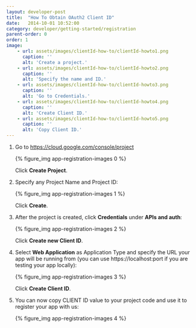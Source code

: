```yaml
---
layout: developer-post
title:  "How To Obtain OAuth2 Client ID"
date:   2014-10-01 10:52:00
category: developer/getting-started/registration
parent-order: 0
order: 1
image:
    - url: assets/images/clientId-how-to/clientId-howto1.png
      caption: ''
      alt: 'Create a project.'
    - url: assets/images/clientId-how-to/clientId-howto2.png
      caption: ''
      alt: 'Specify the name and ID.'
    - url: assets/images/clientId-how-to/clientId-howto3.png
      caption: ''
      alt: 'Go to Credentials.'
    - url: assets/images/clientId-how-to/clientId-howto4.png
      caption: ''
      alt: 'Create Client ID.'
    - url: assets/images/clientId-how-to/clientId-howto5.png
      caption: ''
      alt: 'Copy Client ID.'
---
```


1. Go to https://cloud.google.com/console/project

    {% figure_img app-registration-images 0 %}

    Click **Create Project**.

2. Specify any Project Name and Project ID:

    {% figure_img app-registration-images 1 %}

    Click **Create**.

3. After the project is created, click **Credentials** under **APIs and auth**:

   {% figure_img app-registration-images 2 %}

    Click **Create new Client ID**.

4. Select **Web Application** as Application Type and specify the URL your app will be running from (you can use https://localhost:port if you are testing your app locally):

    {% figure_img app-registration-images 3 %}

    Click **Create Client ID**.

5. You can now copy CLIENT ID value to your project code and use it to register your app with us:

    {% figure_img app-registration-images 4 %}





